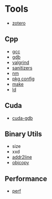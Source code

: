 # Tools

* [zotero](zotero.md)

## Cpp
* [gcc](gcc.md)
* [gdb](gdb.md)
* [valgrind](valgrind.md)
* [sanitizers](sanitizers.md)
* [nm](nm.md)
* [pkg config](pkg-config.md)
* [make](make.md)
* [ld](ld.md)

## Cuda
* [cuda-gdb](cuda-gdb.md)

## Binary Utils
* size
* xxd
* [addr2line](addr2line.md)
* [objcopy](objcopy.md)

## Performance
* [perf](perf.md)
